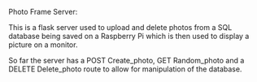 Photo Frame Server:

This is a flask server used to upload and delete photos from a SQL database being saved on a Raspberry Pi which is then used to display a picture on a monitor.

So far the server has a POST Create_photo, GET Random_photo and a DELETE Delete_photo route to allow for manipulation of the database. 
